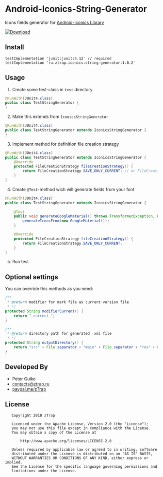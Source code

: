 # Android-Iconics-String-Generator
Icons fields generator for [Android-Iconics Library](https://github.com/mikepenz/Android-Iconics)

[ ![Download](https://api.bintray.com/packages/ztrap/maven/string-generator/images/download.svg) ](https://bintray.com/ztrap/maven/string-generator/_latestVersion)

## Install

```groove
testImplementation 'junit:junit:4.12' // required
testImplementation 'ru.ztrap.iconics:string-generator:1.0.2'
```

## Usage

1. Create some test-class in `test` directory

```java
@RunWith(JUnit4.class)
public class TestStringGenerator {
}
```

2. Make this extends from `IconicsStringGenerator`

```java
@RunWith(JUnit4.class)
public class TestStringGenerator extends IconicsStringGenerator {
}
```

3. Implement method for definition file creation strategy

```java
@RunWith(JUnit4.class)
public class TestStringGenerator extends IconicsStringGenerator {
    @Override
    protected FileCreationStrategy fileCreationStrategy() {
        return FileCreationStrategy.SAVE_ONLY_CURRENT; // or FileCreationStrategy.SAVE_OLD
    }
}
```

4. Create `@Test`-method wich will generate fields from your font

```java
@RunWith(JUnit4.class)
public class TestStringGenerator extends IconicsStringGenerator {
    
    @Test
    public void generateGoogleMaterial() throws TransformerException, ParserConfigurationException {
        generateIconsFrom(new GoogleMaterial());
    }

    @Override
    protected FileCreationStrategy fileCreationStrategy() {
        return FileCreationStrategy.SAVE_ONLY_CURRENT;
    }
}
```

5. Run test

## Optional settings

You can override this methods as you need:

```java
/**
 * @return modifier for mark file as current-version file
 * */
protected String modifierCurrent() {
    return "_current_";
}

/**
 * @return directory path for generated .xml file
 * */
protected String outputDirectory() {
    return "src" + File.separator + "main" + File.separator + "res" + File.separator + "values";
}
```

## Developed By

 - Peter Gulko
 - contacts@ztrap.ru
 - [paypal.me/zTrap](https://www.paypal.me/zTrap)

## License

       Copyright 2018 zTrap

       Licensed under the Apache License, Version 2.0 (the "License");
       you may not use this file except in compliance with the License.
       You may obtain a copy of the License at

           http://www.apache.org/licenses/LICENSE-2.0

       Unless required by applicable law or agreed to in writing, software
       distributed under the License is distributed on an "AS IS" BASIS,
       WITHOUT WARRANTIES OR CONDITIONS OF ANY KIND, either express or implied.
       See the License for the specific language governing permissions and
       limitations under the License.
